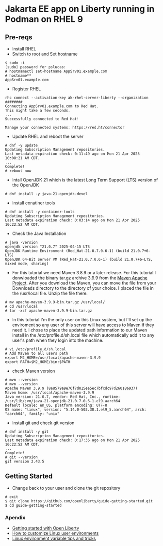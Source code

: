 # Jakarta EE app on Liberty running in Podman on RHEL 9

## Pre-reqs  
- Install RHEL
- Switch to root and Set hostname
```
$ sudo -i
[sudo] password for pslucas:
# hostnamectl set-hostname AppSrv01.example.com
# hostname**
AppSrv01.example.com
 ```  
- Register RHEL
```
rhc connect --activation-key ak-rhel-server-liberty --organization ########
Connecting AppSrv01.example.com to Red Hat.
This might take a few seconds.
...
Successfully connected to Red Hat!

Manage your connected systems: https://red.ht/connector
```

- Update RHEL and reboot the server
```
# dnf -y update
Updating Subscription Management repositories.
Last metadata expiration check: 0:11:49 ago on Mon 21 Apr 2025 10:08:21 AM CDT.
...
Complete!
# reboot now
```

- Intall OpenJDK 21 which is the latest Long Term Support (LTS) version of the OpenJDK
```
# dnf install -y java-21-openjdk-devel
```

- Install conatiner tools
```
# dnf install -y container-tools
Updating Subscription Management repositories.
Last metadata expiration check: 0:03:14 ago on Mon 21 Apr 2025 10:22:52 AM CDT.
```

- Check the Java Installation
```
# java -version
openjdk version "21.0.7" 2025-04-15 LTS
OpenJDK Runtime Environment (Red_Hat-21.0.7.0.6-1) (build 21.0.7+6-LTS)
OpenJDK 64-Bit Server VM (Red_Hat-21.0.7.0.6-1) (build 21.0.7+6-LTS, mixed mode, sharing)
```

- For this tutorial we need Maven 3.8.6 or a later release.  For this tutorial I donwloaded the binary tar.gz archive 3.9.9 from the [Maven Apache Project](https://maven.apache.org/download.cgi).  After you download the Maven, you can move the file from your Downloads directory to the directory of your choice.  I placed the file in the /usr/local file.  Unzip the file there.
```
# mv apache-maven-3.9.9-bin.tar.gz /usr/local/
# cd /usr/local
# tar -xzf apache-maven-3.9.9-bin.tar.gz 
```

- In this tutorial I'm the only user on this Linux system, but I'll set up the enviroment so any user of this server will have access to Maven if they need it.  I chose to place the updated path information to our Maven install in the /etc/profile.d/sh.local file which automatically add it to any user's path when they login into the machine.

```
# vi /etc/profile.d/sh.local
# Add Maven to all users path
export M2_HOME=/usr/local/apache-maven-3.9.9
export PATH=$M2_HOME/bin:$PATH
```

- check Maven version  
```
# mvn --version
# mvn --version
Apache Maven 3.9.9 (8e8579a9e76f7d015ee5ec7bfcdc97d260186937)
Maven home: /usr/local/apache-maven-3.9.9
Java version: 21.0.7, vendor: Red Hat, Inc., runtime: /usr/lib/jvm/java-21-openjdk-21.0.7.0.6-1.el9.aarch64
Default locale: en_US, platform encoding: UTF-8
OS name: "linux", version: "5.14.0-503.38.1.el9_5.aarch64", arch: "aarch64", family: "unix"
```

- Install git and check git version
```
# dnf install -y git
Updating Subscription Management repositories.
Last metadata expiration check: 0:17:36 ago on Mon 21 Apr 2025 10:22:52 AM CDT.
...
Complete!
# git --version
git version 2.43.5

```

## Getting Started

- Change back to your user and clone the git repository
```
# exit
$ git clone https://github.com/openliberty/guide-getting-started.git
$ cd guide-getting-started
```




### Apendix
- [Getting started with Open Liberty](https://openliberty.io/guides/getting-started.html)
- [How to customize Linux user environments](https://www.redhat.com/en/blog/customize-user-environments)
- [Linux environment variable tips and tricks](https://www.redhat.com/en/blog/linux-environment-variables)
